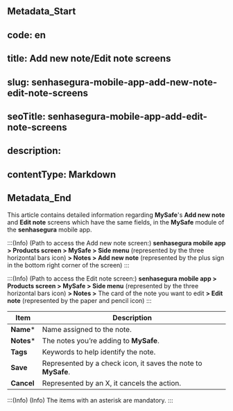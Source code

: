## Metadata_Start 
## code: en
## title: Add new note/Edit note screens 
## slug: senhasegura-mobile-app-add-new-note-edit-note-screens 
## seoTitle: senhasegura-mobile-app-add-edit-note-screens 
## description:  
## contentType: Markdown 
## Metadata_End
This article contains detailed information regarding **MySafe**'s **Add new note** and **Edit note** screens which have the same fields, in the **MySafe** module of the **senhasegura** mobile app.

:::(Info) (Path to access the Add new note screen:)
**senhasegura mobile app > Products screen > MySafe > Side menu** (represented by the three horizontal bars icon) **> Notes > Add new note** (represented by the plus sign in the bottom right corner of the screen)
:::

:::(Info) (Path to access the Edit note screen:)
**senhasegura mobile app > Products screen > MySafe > Side menu** (represented by the three horizontal bars icon) **> Notes >** The card of the note you want to edit **> Edit note** (represented by the paper and pencil icon)
:::


| Item | Description |
| --- | --- |
| **Name*** | Name assigned to the note. |
| **Notes*** | The notes you’re adding to **MySafe**. |
| **Tags** | Keywords to help identify the note. |
| **Save** | Represented by a check icon, it saves the note to **MySafe**. |
| **Cancel** | Represented by an X, it cancels the action. |

:::(Info) (Info)
The items with an asterisk are mandatory.
:::